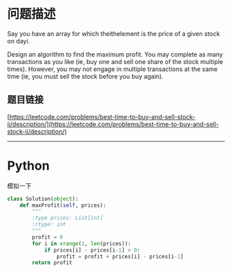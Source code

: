 # 问题描述

Say you have an array for which theithelement is the price of a given stock on dayi.

Design an algorithm to find the maximum profit. You may complete as many transactions as you like \(ie, buy one and sell one share of the stock multiple times\). However, you may not engage in multiple transactions at the same time \(ie, you must sell the stock before you buy again\).

## 题目链接

[https://leetcode.com/problems/best-time-to-buy-and-sell-stock-ii/description/](https://leetcode.com/problems/best-time-to-buy-and-sell-stock-ii/description/)

---

# Python

模拟一下

```python
class Solution(object):
    def maxProfit(self, prices):
        """
        :type prices: List[int]
        :rtype: int
        """
        profit = 0
        for i in xrange(1, len(prices)):
            if prices[i] - prices[i-1] > 0:
                profit = profit + prices[i] - prices[i-1]
        return profit
```


